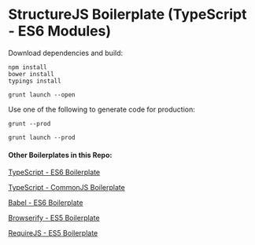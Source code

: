 # StructureJS Boilerplate (TypeScript - ES6 Modules)

Download dependencies and build:

    npm install
    bower install
    typings install

    grunt launch --open

Use one of the following to generate code for production:

`grunt --prod`

`grunt launch --prod`

#### Other Boilerplates in this Repo:
[TypeScript - ES6 Boilerplate](https://github.com/codeBelt/StructureJS-Boilerplate/tree/typescript-es6)

[TypeScript - CommonJS Boilerplate](https://github.com/codeBelt/StructureJS-Boilerplate/tree/typescript-commonjs)

[Babel - ES6 Boilerplate](https://github.com/codeBelt/StructureJS-Boilerplate/tree/babel)

[Browserify - ES5 Boilerplate](https://github.com/codeBelt/StructureJS-Boilerplate/tree/browserify)

[RequireJS - ES5 Boilerplate](https://github.com/codeBelt/StructureJS-Boilerplate/tree/requirejs)
